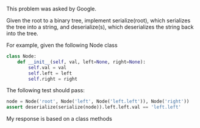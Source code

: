 This problem was asked by Google.

Given the root to a binary tree, implement serialize(root), which serializes the tree into a string, and deserialize(s), which deserializes the string back into the tree.

For example, given the following Node class

````python
class Node:
    def __init__(self, val, left=None, right=None):
        self.val = val
        self.left = left
        self.right = right
````

The following test should pass:

````python
node = Node('root', Node('left', Node('left.left')), Node('right'))
assert deserialize(serialize(node)).left.left.val == 'left.left'
````

My response is based on a class methods